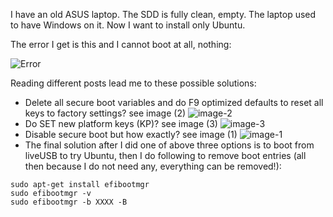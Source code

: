 I have an old ASUS laptop. The SDD is fully clean, empty. The laptop used to have Windows on it. Now I want to install only Ubuntu.

The error I get is this and I cannot boot at all, nothing:

![Error](https://i.sstatic.net/lYn4H39F.png)

Reading different posts lead me to these possible solutions:

- Delete all secure boot variables and do F9 optimized defaults to reset all keys to factory settings? see image (2) ![image-2](https://i.sstatic.net/pP3QJjfg.png)
- Do SET new platform keys (KP)? see image (3) ![image-3](https://i.sstatic.net/6E62FGBM.png)
- Disable secure boot but how exactly? see image (1) ![image-1](https://i.sstatic.net/kVdTSEb8.png)
- The final solution after I did one of above three options is to boot from liveUSB to try Ubuntu, then I do following to remove boot entries (all then because I do not need any, everything can be removed!):

```
sudo apt-get install efibootmgr    
sudo efibootmgr -v    
sudo efibootmgr -b XXXX -B
```
